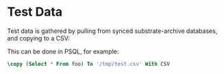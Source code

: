# Test Data

Test data is gathered by pulling from synced substrate-archive databases, and copying to a CSV:


This can be done in PSQL, for example:
```sql
\copy (Select * From foo) To '/tmp/test.csv' With CSV
```

